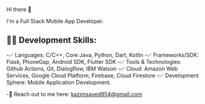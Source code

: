 Hi there 👋

I'm a Full Stack Mobile App Developer.

## 👨‍💻 Development Skills:
-✅ Languages: C/C++, Core Java, Python, Dart, Kotlin
-✅ Frameworks/SDK: Flask, PhoneGap, Android SDK, Flutter SDK
-✅ Tools & Technologies: Github Actions, Git, Dialogflow, IBM Watson
-✅ Cloud: Amazon Web Services, Google Cloud Platform, Firebase, Cloud Firestore
-✅ Development Sphere: Mobile Application Development.


-📧 Reach out to me here: kazimsayed954@gmail.com
